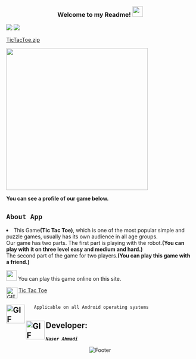 
 <h3 align="center">
  
  Welcome to my Readme!
  <img src="https://media.giphy.com/media/hvRJCLFzcasrR4ia7z/giphy.gif" width="28">

</h3>
<img src="https://user-images.githubusercontent.com/125409221/236158217-733c00d8-47f3-449b-a5ab-2e846c664693.mp4">

<img src="https://user-images.githubusercontent.com/125409221/236160691-fe52a9f3-2f3f-4123-8e1c-a98e0432d097.mp4">

[TicTacToe.zip](https://github.com/NARI1108/TIC-TAC-TOE/files/11415353/TicTacToe.zip)

<img src="https://encrypted-tbn0.gstatic.com/images?q=tbn:ANd9GcS9tmaNTwDR2EHWDXM-dPEgscQvu8LKQ_K_8TjhImP-WJ05d6aZDhalNZpcnaMpDNjlEQ&usqp=CAU" width="380">

<p><strong>You can see a profile of our game below.</strong></p>

## <code><strong>About App</strong></code> ##

<p><li>This Game<strong>(Tic Tac Toe)</strong>, which is one of the most popular simple and puzzle games, usually has its own audience in all age groups.<br>
Our game has two parts. The first part is playing with the robot.<strong>(You can play with it on three level easy and medium and hard.)</strong><br>
The second part of the game for two players.<strong>(You can play this game with a friend.)</strong><br></li></p>


<p><img src="https://sitek.ir/wp-content/uploads/2019/10/screencapture-identity-flickr-sign-up-2019-09-23-14_17_41.png" width="28">    You can play this game online on this site.</p>
 <img align="left" alt="GIF" height="30px" src="https://bartvwezel.nl/wp-content/uploads/2020/09/ezgif.com-video-to-gif-8.gif"/>
 
[Tic Tac Toe](https://tic-tac-toe.com/)

## <img align="left" alt="GIF" height="50px" src="https://www.toptimenet.com/images/setting.gif"/>  
  <ul>
        
       Applicable on all Android operating systems
          
  </ul>











 
## <img align="left" alt="GIF" height="50px" src="https://cdn.dribbble.com/users/2131993/screenshots/4948736/thoughtworks-gif_dribbble.gif"/>    Developer:

   <code><em><strong>Naser Ahmadi</strong></em></code>
          
          
           
<div align="center">
  <img src="https://readme-typing-svg.herokuapp.com?font=Dancing+Script&size=30&color=F38F02&center=true&vCenter=true&width=300&height=50&lines=Thanks+for+your+visit!;Have+a+nice+day!;" alt="Footer"></img>
  </div>

